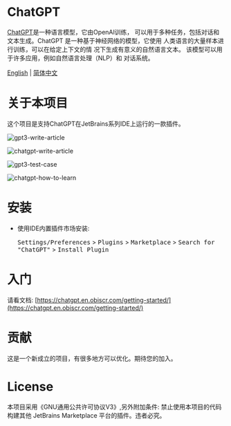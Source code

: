 # ChatGPT

[ChatGPT](https://chat.openai.com/chat)是一种语言模型，它由OpenAI训练，
可以用于多种任务，包括对话和文本生成。ChatGPT 是一种基于神经网络的模型，它使用
人类语言的大量样本进行训练，可以在给定上下文的情 况下生成有意义的自然语言文本。
该模型可以用于许多应用，例如自然语言处理（NLP）和 对话系统。

[English](https://github.com/obiscr/ChatGPT/blob/main/README.md) | 
[简体中文](https://github.com/obiscr/ChatGPT/blob/main/README_CN.md)
<br/>

# 关于本项目

这个项目是支持ChatGPT在JetBrains系列IDE上运行的一款插件。

![gpt3-write-article](https://user-images.githubusercontent.com/28687074/222499283-d80a7601-b57d-49d9-90bd-2bb749d7e6ab.gif)

![chatgpt-write-article](https://user-images.githubusercontent.com/28687074/222499301-8118f05f-1cc5-442d-b705-3c1008e9effa.gif)

![gpt3-test-case](https://user-images.githubusercontent.com/28687074/222499405-6fe25a51-8456-4831-9d1b-6e5060d6fa0a.gif)

![chatgpt-how-to-learn](https://user-images.githubusercontent.com/28687074/222499424-25c8a2bb-13b5-47d1-82bb-ca12b6cc05fa.gif)


# 安装

- 使用IDE内置插件市场安装:

  <kbd>Settings/Preferences</kbd> > <kbd>Plugins</kbd> > <kbd>Marketplace</kbd> > <kbd>Search for "ChatGPT"</kbd> >
  <kbd>Install Plugin</kbd>

# 入门

请看文档: [https://chatgpt.en.obiscr.com/getting-started/](https://chatgpt.en.obiscr.com/getting-started/)


# 贡献

这是一个新成立的项目，有很多地方可以优化。期待您的加入。

# License

本项目采用《GNU通用公共许可协议V3》,另外附加条件: 禁止使用本项目的代码构建其他 JetBrains Marketplace 平台的插件。违者必究。
